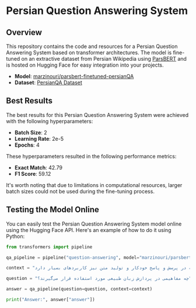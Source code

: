 # Persian Question Answering System

## Overview

This repository contains the code and resources for a Persian Question Answering System based on transformer architectures. The model is fine-tuned on an extractive dataset from Persian Wikipedia using [ParsBERT](https://github.com/hooshvare/parsbert) and is hosted on Hugging Face for easy integration into your projects.

- **Model**: [marzinouri/parsbert-finetuned-persianQA](https://huggingface.co/marzinouri/parsbert-finetuned-persianQA)
- **Dataset**: [PersianQA Dataset](https://github.com/sajjjadayobi/PersianQA)

## Best Results
The best results for this Persian Question Answering System were achieved with the following hyperparameters:

- **Batch Size**: 2
- **Learning Rate**: 2e-5
- **Epochs**: 4

These hyperparameters resulted in the following performance metrics:

- **Exact Match**: 42.79
- **F1 Score**: 59.12

It's worth noting that due to limitations in computational resources, larger batch sizes could not be used during the fine-tuning process.

## Testing the Model Online

You can easily test the Persian Question Answering System model online using the Hugging Face API. Here's an example of how to do it using Python:

```python
from transformers import pipeline

qa_pipeline = pipeline("question-answering", model="marzinouri/parsbert-finetuned-persianQA")

context = "پردازش زبان طبیعی یکی از حوزه‌های مهم در علوم کامپیوتر است که به تجزیه و تحلیل متون و متنوع‌سازی اطلاعات در زبان‌های انسانی می‌پردازد. این حوزه نه‌تنها در ترجمه ماشینی و تحلیل متون مفهومی بلکه در پرسش و پاسخ خودکار و تولید متن نیز کاربردهای بسیار دارد."

question = "چه مفاهیمی در پردازش زبان طبیعی مورد استفاده قرار می‌گیرند؟"

answer = qa_pipeline(question=question, context=context)

print("Answer:", answer["answer"])
```
